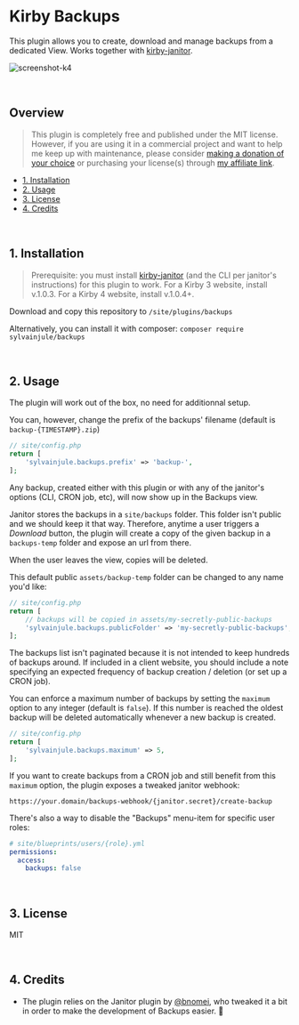 # Kirby Backups

This plugin allows you to create, download and manage backups from a dedicated View. Works together with [kirby-janitor](https://github.com/bnomei/kirby3-janitor).

![screenshot-k4](https://github.com/sylvainjule/kirby-backups/assets/14079751/afc11c6a-47ac-4b04-b2ab-07e3975fae97)

<br/>

## Overview

> This plugin is completely free and published under the MIT license. However, if you are using it in a commercial project and want to help me keep up with maintenance, please consider [making a donation of your choice](https://www.paypal.me/sylvainjl) or purchasing your license(s) through [my affiliate link](https://a.paddle.com/v2/click/1129/36369?link=1170).

- [1. Installation](#1-installation)
- [2. Usage](#2-usage)
- [3. License](#3-license)
- [4. Credits](#4-credits)

<br/>

## 1. Installation

> Prerequisite: you must install [kirby-janitor](https://github.com/bnomei/kirby3-janitor) (and the CLI per janitor's instructions) for this plugin to work.
> For a Kirby 3 website, install v.1.0.3. For a Kirby 4 website, install v.1.0.4+.

Download and copy this repository to ```/site/plugins/backups```

Alternatively, you can install it with composer: ```composer require sylvainjule/backups```

<br/>

## 2. Usage

The plugin will work out of the box, no need for additionnal setup.

You can, however, change the prefix of the backups' filename (default is `backup-{TIMESTAMP}.zip`)

```php
// site/config.php
return [
    'sylvainjule.backups.prefix' => 'backup-',
];
```

Any backup, created either with this plugin or with any of the janitor's options (CLI, CRON job, etc), will now show up in the Backups view.

Janitor stores the backups in a `site/backups` folder. This folder isn't public and we should keep it that way. Therefore, anytime a user triggers a *Download* button, the plugin will create a copy of the given backup in a `backups-temp` folder and expose an url from there.

When the user leaves the view, copies will be deleted.

This default public `assets/backup-temp` folder can be changed to any name you'd like:

```php
// site/config.php
return [
    // backups will be copied in assets/my-secretly-public-backups
    'sylvainjule.backups.publicFolder' => 'my-secretly-public-backups',
];
```

The backups list isn't paginated because it is not intended to keep hundreds of backups around. If included in a client website, you should include a note specifying an expected frequency of backup creation / deletion (or set up a CRON job).

You can enforce a maximum number of backups by setting the `maximum` option to any integer (default is `false`).
If this number is reached the oldest backup will be deleted automatically whenever a new backup is created.

```php
// site/config.php
return [
    'sylvainjule.backups.maximum' => 5,
];
```

If you want to create backups from a CRON job and still benefit from this `maximum` option, the plugin exposes a tweaked janitor webhook:

```
https://your.domain/backups-webhook/{janitor.secret}/create-backup
```


There's also a way to disable the "Backups" menu-item for specific user roles:

```yml
# site/blueprints/users/{role}.yml
permissions:
  access:
    backups: false
```

<br/>

## 3. License

MIT

<br/>

## 4. Credits

- The plugin relies on the Janitor plugin by [@bnomei](https://github.com/bnomei), who tweaked it a bit in order to make the development of Backups easier. 🙏
